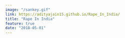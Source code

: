 ```yaml
---
image: "/sankey.gif"
link: https://adityajain15.github.io/Rape_In_India/
title: "Rape In India"
feature: true
date: "2018-05-01"
---
```

